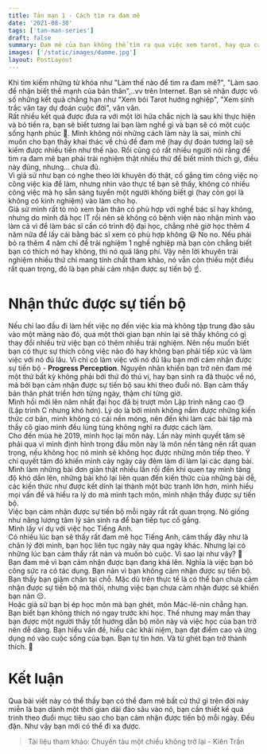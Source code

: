 ```yaml
---
title: Tản mạn 1 - Cách tìm ra đam mê
date: '2021-08-30'
tags: ['tan-man-series']
draft: false
summary: Đam mê của bạn không thể tìm ra qua việc xem tarot, hay qua các bài kiểm tra tính cách, sinh trắc vân tay, mà nó đơn giản là một hiện tượng tâm lý
images: ['/static/images/damme.jpg']
layout: PostLayout
---
```


Khi tìm kiếm những từ khóa như "Làm thế nào để tìm ra đam mê?", "Làm sao để nhận biết thế mạnh của bản thân",..vv trên Internet. Bạn sẽ nhận được vô số những kết quả chẳng hạn như "Xem bói Tarot hướng nghiệp", "Xem sinh trắc vân tay dự đoán cuộc đời", vân vân. \
Rất nhiều kết quả được đưa ra với một lời hứa chắc nịch là sau khi thực hiện và bỏ tiền ra, bạn sẽ biết tương lai bạn làm nghề gì và bạn sẽ có một cuộc sống hạnh phúc 💩. Mình không nói những cách làm này là sai, mình chỉ muốn cho bạn thấy khai thác về chủ đề đam mê (hay dự đoán tương lai) sẽ kiếm được nhiều tiền như thế nào. Rồi cũng có rất nhiều người nói rằng để tìm ra đam mê bạn phải trải nghiệm thật nhiều thứ để biết mình thích gì, điều này đúng, nhưng... chưa đủ. \
Vì giả sử như bạn có nghe theo lời khuyên đó thật, cố gắng tìm công việc nọ công việc kia để làm, nhưng nhìn vào thực tế bạn sẽ thấy, không có nhiều công việc mà họ sẵn sàng tuyển một người không biết gì (hay còn gọi là không có kinh nghiệm) vào làm cho họ. \
Giả sử mình rất tò mò xem bản thân có phù hợp với nghề bác sĩ hay không, nhưng do mình đã học IT rồi nên sẽ không có bệnh viện nào nhận mình vào làm cả vì để làm bác sĩ cần có trình độ đại học, chẳng nhẽ giờ học thêm 4 năm nữa để lấy cái bằng bác sĩ xem có phù hợp không 😃 No no. Nếu phải bỏ ra thêm 4 năm chỉ để trải nghiệm 1 nghề nghiệp mà bạn còn chẳng biết bạn có thích nó hay không, thì nó quá lãng phí. Vậy nên lời khuyên trải nghiệm nhiều thứ chỉ mang tính chất tham khảo, nó vẫn còn thiếu một điều rất quan trọng, đó là bạn phải cảm nhận được sự tiến bộ ☝️.

# Nhận thức được sự tiến bộ

Nếu chỉ lao đầu đi làm hết việc nọ đến việc kia mà không tập trung đào sâu vào một mảng nào đó, qua một thời gian bạn nhìn lại sẽ thấy không có gì thay đổi nhiều trừ việc bạn có thêm nhiều trải nghiệm. Nên nếu muốn biết bạn có thực sự thích công việc nào đó hay không bạn phải tiếp xúc và làm việc với nó đủ lâu. Vì chỉ có làm việc với nó đủ lâu bạn mới cảm nhận được sự tiến bộ - **Progress Perception**.
Nguyên nhân khiến bạn trở nên đam mê một thứ bất kỳ không phải bởi thứ đó thú vị, hay bạn sinh ra đã thuộc về nó, mà bởi bạn cảm nhận được sự tiến bộ sau khi theo đuổi nó. Bạn cảm thấy bản thân phát triển hơn từng ngày, thậm chí từng giờ. \
Mình hồi mới lên năm nhất đại học đã bị trượt môn Lập trình nâng cao 😓 (Lập trình C nhưng khó hơn). Lý do là bởi mình không nắm được những kiến thức cơ bản, mình không có cái nền móng, nên đến khi làm các bài tập mà thầy cô giao mình đều lúng túng không nghĩ ra được cách làm. \
Cho đến mùa hè 2019, mình học lại môn này. Lần này mình quyết tâm sẽ phải qua vì mình định hình trong đầu môn này là môn nền tảng nên rất quan trọng, nếu không học nó mình sẽ không học được những môn tiếp theo. Ý chí quyết tâm đó khiến mình cày ngày cày đêm làm đi làm lại các dạng bài. Mình làm những bài đơn giản thật nhiều lần rồi đến khi quen tay mình tăng độ khó dần lên, những bài khó lại liên quan đến kiến thức của những bài dễ, các kiến thức như được kết dính lại thành một bức tranh lớn hơn, mình hiểu mọi vấn đề và hiểu ra lý do mà mình tạch môn, mình nhận thấy được sự tiến bộ. \
Việc bạn cảm nhận được sự tiến bộ mỗi ngày rất rất quan trọng. Nó giống như năng lượng tâm lý sản sinh ra để bạn tiếp tục cố gắng. \
Mình lấy ví dụ với việc học Tiếng Anh. \
Có nhiều lúc bạn sẽ thấy rất đam mê học Tiếng Anh, cảm thấy đây như là chân lý đời mình, bạn học liên tục ngày này qua ngày khác. Nhưng lại có những lúc bạn cảm thấy rất nản và muốn bỏ cuộc. Vì sao lại như vậy? 🧐 \
Bạn đam mê vì bạn cảm nhận được bạn đang khá lên. Nghĩa là việc bạn bỏ công sức ra có tác dụng. Bạn nản vì bạn không cảm nhận được sự tiến bộ. Bạn thấy bạn giậm chân tại chỗ. Mặc dù trên thực tế là có thể bạn chưa cảm nhận được sự tiến bộ mà thôi, nhưng việc bạn chưa cảm nhận được sẽ khiến bạn nản 😔. \
Hoặc giả sử bạn bị ép học môn mà bạn ghét, môn Mác-lê-nin chẳng hạn. Bạn biết bạn không thích nó ngay trước khi học. Thế nhưng may mắn thay bạn được một người thầy tốt hướng dẫn bộ môn này và việc học của bạn trở nên dễ dàng. Bạn hiểu vấn đề, hiểu các khái niệm, bạn đạt điểm cao và ứng dụng nó vào cuộc sống của bạn. Bạn tự tin hơn. Và từ ghét bạn trở thành thích. 💪

# Kết luận

Qua bài viết này có thể thấy bạn có thể đam mê bất cứ thứ gì trên đời này miễn là bạn dành một thời gian dài đào sâu vào nó, bạn cần thiết kế quá trình theo đuổi mục tiêu sao cho bạn cảm nhận được tiến bộ mỗi ngày. Đều đặn. Như vậy bạn mới có thể đi xa được.

> Tài liệu tham khảo: Chuyến tàu một chiều không trở lại - Kiên Trần

